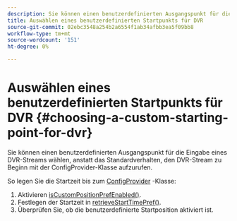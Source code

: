 ```yaml
---
description: Sie können einen benutzerdefinierten Ausgangspunkt für die Eingabe eines DVR-Streams wählen, anstatt das Standardverhalten, den DVR-Stream zu Beginn mit der ConfigProvider-Klasse aufzurufen.
title: Auswählen eines benutzerdefinierten Startpunkts für DVR
source-git-commit: 02ebc3548a254b2a6554f1ab34afbb3ea5f09bb8
workflow-type: tm+mt
source-wordcount: '151'
ht-degree: 0%

---
```


# Auswählen eines benutzerdefinierten Startpunkts für DVR {#choosing-a-custom-starting-point-for-dvr}

Sie können einen benutzerdefinierten Ausgangspunkt für die Eingabe eines DVR-Streams wählen, anstatt das Standardverhalten, den DVR-Stream zu Beginn mit der ConfigProvider-Klasse aufzurufen.

So legen Sie die Startzeit bis zum [ConfigProvider](https://help.adobe.com/en_US/primetime/api/reference_implementation/android/javadoc/com/adobe/primetime/reference/config/ConfigProvider.html) -Klasse:

1. Aktivieren [isCustomPositionPrefEnabled()](https://help.adobe.com/en_US/primetime/api/reference_implementation/android/javadoc/com/adobe/primetime/reference/config/ConfigProvider.html#isCustomPositionPrefEnabled()).
1. Festlegen der Startzeit in [retrieveStartTimePref()](https://help.adobe.com/en_US/primetime/api/reference_implementation/android/javadoc/com/adobe/primetime/reference/config/IPlaybackConfig.html#iretrieveStartTimePref()).
1. Überprüfen Sie, ob die benutzerdefinierte Startposition aktiviert ist.
